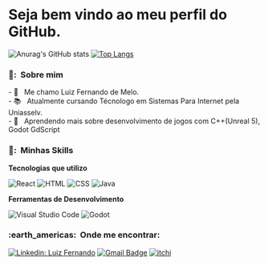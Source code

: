 <h1>Seja bem vindo ao meu perfil do GitHub. </h1>

![Anurag's GitHub stats](https://github-readme-stats.vercel.app/api?username=LuizFernandoDeMeloDias&show_icons=true&theme=radical) 
[![Top Langs](https://github-readme-stats.vercel.app/api/top-langs/?username=LuizFernandoDeMeloDias)](https://github.com/LuizFernandoDeMeloDias/github-readme-stats)
<h3> 👦: &nbsp;Sobre mim </h3>
- 👦 &nbsp; Me chamo Luiz Fernando de Melo. <br>
- 📚 &nbsp; Atualmente cursando Técnologo em Sistemas Para Internet pela Uniasselv. <br>
- 🌱 &nbsp; Aprendendo mais sobre desenvolvimento de jogos com C++(Unreal 5), Godot GdScript <br>


<h3> 📖: &nbsp;Minhas Skills </h3>

**Tecnologias que utilizo**

![React](https://img.shields.io/badge/-React-61DAFB?style=flat&logo=react&logoColor=black)
![HTML](https://img.shields.io/badge/-HTML-E34F26?style=flat&logo=html5&logoColor=white)
![CSS](https://img.shields.io/badge/-CSS-1572B6?style=flat&logo=css3&logoColor=white)
![Java](https://img.shields.io/badge/-Java-007396?style=flat&logo=java&logoColor=white)

**Ferramentas de Desenvolvimento**
  
  ![Visual Studio Code](https://img.shields.io/badge/Intellij%20Idea-000?logo=intellij-idea&style=for-the-badge)
  ![Godot](https://img.shields.io/badge/Godot-478CBF?style=for-the-badge&logo=GodotEngine&logoColor=white)
  
<h3> :earth_americas: &nbsp;Onde me encontrar: </h3> 

[![Linkedin: Luiz Fernando](https://img.shields.io/badge/-Linkedin-blue?style=flat-square&logo=Linkedin&logoColor=white&link=https://www.linkedin.com/in/luiz-fernando-dias-425894251/)](https://www.linkedin.com/in/luiz-fernando-dias-425894251/)
[![Gmail Badge](https://img.shields.io/badge/-luizme999@gmail.com-006bed?style=flat-square&logo=Gmail&logoColor=white&link=mailto:valitio999@gmail.com)](mailto:valitio999@gmail.com)
[![itchi](https://img.shields.io/badge/Itch.io-FA5C5C?style=for-the-badge&logo=itch.io&logoColor=white)](https://itch.io/profile/luiz-l)
